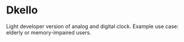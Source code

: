 # Dkello
Light developer version of analog and digital clock. Example use case: elderly or memory-impaired users.
